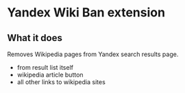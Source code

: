 # Yandex Wiki Ban extension

## What it does

Removes Wikipedia pages from Yandex search results page.

- from result list itself
- wikipedia article button
- all other links to wikipedia sites
